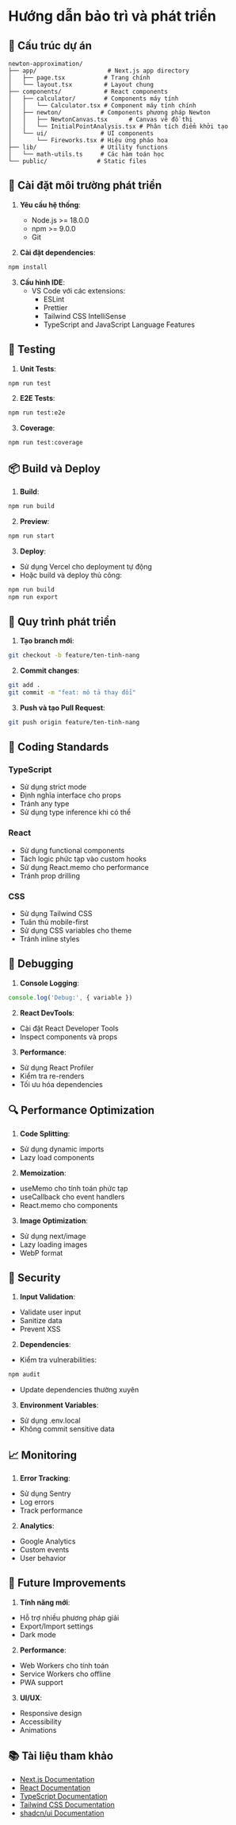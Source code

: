 # Hướng dẫn bảo trì và phát triển

## 📁 Cấu trúc dự án

```
newton-approximation/
├── app/                    # Next.js app directory
│   ├── page.tsx           # Trang chính
│   └── layout.tsx         # Layout chung
├── components/            # React components
│   ├── calculator/        # Components máy tính
│   │   └── Calculator.tsx # Component máy tính chính
│   ├── newton/           # Components phương pháp Newton
│   │   ├── NewtonCanvas.tsx      # Canvas vẽ đồ thị
│   │   └── InitialPointAnalysis.tsx # Phân tích điểm khởi tạo
│   └── ui/               # UI components
│       └── Fireworks.tsx # Hiệu ứng pháo hoa
├── lib/                  # Utility functions
│   └── math-utils.ts     # Các hàm toán học
└── public/              # Static files
```

## 🔧 Cài đặt môi trường phát triển

1. **Yêu cầu hệ thống**:
   - Node.js >= 18.0.0
   - npm >= 9.0.0
   - Git

2. **Cài đặt dependencies**:
```bash
npm install
```

3. **Cấu hình IDE**:
   - VS Code với các extensions:
     - ESLint
     - Prettier
     - Tailwind CSS IntelliSense
     - TypeScript and JavaScript Language Features

## 🧪 Testing

1. **Unit Tests**:
```bash
npm run test
```

2. **E2E Tests**:
```bash
npm run test:e2e
```

3. **Coverage**:
```bash
npm run test:coverage
```

## 📦 Build và Deploy

1. **Build**:
```bash
npm run build
```

2. **Preview**:
```bash
npm run start
```

3. **Deploy**:
- Sử dụng Vercel cho deployment tự động
- Hoặc build và deploy thủ công:
```bash
npm run build
npm run export
```

## 🔄 Quy trình phát triển

1. **Tạo branch mới**:
```bash
git checkout -b feature/ten-tinh-nang
```

2. **Commit changes**:
```bash
git add .
git commit -m "feat: mô tả thay đổi"
```

3. **Push và tạo Pull Request**:
```bash
git push origin feature/ten-tinh-nang
```

## 📝 Coding Standards

### TypeScript
- Sử dụng strict mode
- Định nghĩa interface cho props
- Tránh any type
- Sử dụng type inference khi có thể

### React
- Sử dụng functional components
- Tách logic phức tạp vào custom hooks
- Sử dụng React.memo cho performance
- Tránh prop drilling

### CSS
- Sử dụng Tailwind CSS
- Tuân thủ mobile-first
- Sử dụng CSS variables cho theme
- Tránh inline styles

## 🐛 Debugging

1. **Console Logging**:
```typescript
console.log('Debug:', { variable })
```

2. **React DevTools**:
- Cài đặt React Developer Tools
- Inspect components và props

3. **Performance**:
- Sử dụng React Profiler
- Kiểm tra re-renders
- Tối ưu hóa dependencies

## 🔍 Performance Optimization

1. **Code Splitting**:
- Sử dụng dynamic imports
- Lazy load components

2. **Memoization**:
- useMemo cho tính toán phức tạp
- useCallback cho event handlers
- React.memo cho components

3. **Image Optimization**:
- Sử dụng next/image
- Lazy loading images
- WebP format

## 🔐 Security

1. **Input Validation**:
- Validate user input
- Sanitize data
- Prevent XSS

2. **Dependencies**:
- Kiểm tra vulnerabilities:
```bash
npm audit
```
- Update dependencies thường xuyên

3. **Environment Variables**:
- Sử dụng .env.local
- Không commit sensitive data

## 📈 Monitoring

1. **Error Tracking**:
- Sử dụng Sentry
- Log errors
- Track performance

2. **Analytics**:
- Google Analytics
- Custom events
- User behavior

## 🚀 Future Improvements

1. **Tính năng mới**:
- Hỗ trợ nhiều phương pháp giải
- Export/Import settings
- Dark mode

2. **Performance**:
- Web Workers cho tính toán
- Service Workers cho offline
- PWA support

3. **UI/UX**:
- Responsive design
- Accessibility
- Animations

## 📚 Tài liệu tham khảo

- [Next.js Documentation](https://nextjs.org/docs)
- [React Documentation](https://reactjs.org/docs)
- [TypeScript Documentation](https://www.typescriptlang.org/docs)
- [Tailwind CSS Documentation](https://tailwindcss.com/docs)
- [shadcn/ui Documentation](https://ui.shadcn.com) 